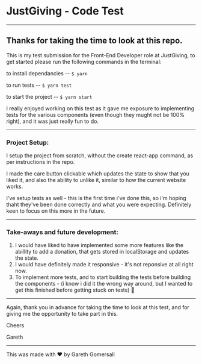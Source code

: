 # JustGiving - Code Test


**********

## Thanks for taking the time to look at this repo.


This is my test submission for the Front-End Developer role at JustGiving, to get started please run the following commands in the terminal:

to install dependancies -- `$ yarn`

to run tests -- `$ yarn test`

to start the project -- `$ yarn start`


I really enjoyed working on this test as it gave me exposure to implementing tests for the various components (even though they mught not be 100% right), and it was just really fun to do.

***********

### Project Setup:

I setup the project from scratch, without the create react-app command, as per instructions in the repo.

I made the care button clickable which updates the state to show that you liked it, and also the ability to unlike it, similar to how the current website works.

I've setup tests as well - this is the first time i've done this, so i'm hoping thaht they've been done correctly and what you were expecting. Definitely keen to focus on this more in the future.


************

### Take-aways and future development:
1. I would have liked to have implemented some more features like the abillity to add a donation, that gets stored in localStorage and updates the state.
2. I would have definitely made it responsive - it's not reponsive at all right now.
3. To implement more tests, and to start building the tests before building the components - (i know i did it the wrong way around, but I wanted to get this finished before getting stuck on tests) 🙂



**********

Again, thank you in advance for taking the time to look at this test, and for giving me the opportunity to take part in this.

Cheers

Gareth 




**********

This was made with ❤️ by Gareth Gomersall
